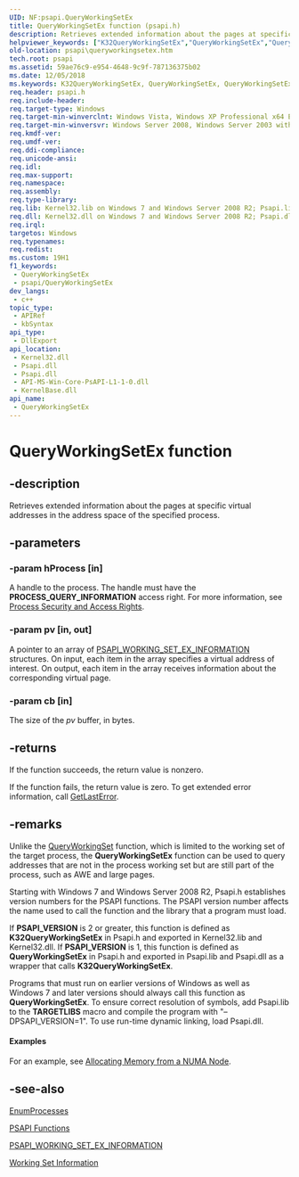 ```yaml
---
UID: NF:psapi.QueryWorkingSetEx
title: QueryWorkingSetEx function (psapi.h)
description: Retrieves extended information about the pages at specific virtual addresses in the address space of the specified process.
helpviewer_keywords: ["K32QueryWorkingSetEx","QueryWorkingSetEx","QueryWorkingSetEx function [PSAPI]","base.queryworkingsetex","psapi.queryworkingsetex","psapi/K32QueryWorkingSetEx","psapi/QueryWorkingSetEx"]
old-location: psapi\queryworkingsetex.htm
tech.root: psapi
ms.assetid: 59ae76c9-e954-4648-9c9f-787136375b02
ms.date: 12/05/2018
ms.keywords: K32QueryWorkingSetEx, QueryWorkingSetEx, QueryWorkingSetEx function [PSAPI], base.queryworkingsetex, psapi.queryworkingsetex, psapi/K32QueryWorkingSetEx, psapi/QueryWorkingSetEx
req.header: psapi.h
req.include-header: 
req.target-type: Windows
req.target-min-winverclnt: Windows Vista, Windows XP Professional x64 Edition [desktop apps only]
req.target-min-winversvr: Windows Server 2008, Windows Server 2003 with SP1 [desktop apps only]
req.kmdf-ver: 
req.umdf-ver: 
req.ddi-compliance: 
req.unicode-ansi: 
req.idl: 
req.max-support: 
req.namespace: 
req.assembly: 
req.type-library: 
req.lib: Kernel32.lib on Windows 7 and Windows Server 2008 R2; Psapi.lib (if PSAPI_VERSION=1) on Windows 7 and Windows Server 2008 R2; Psapi.lib on Windows Server 2008, Windows Vista, Windows Server 2003 and Windows XP
req.dll: Kernel32.dll on Windows 7 and Windows Server 2008 R2; Psapi.dll (if PSAPI_VERSION=1) on Windows 7 and Windows Server 2008 R2; Psapi.dll on Windows Server 2008, Windows Vista, Windows Server 2003 and Windows XP
req.irql: 
targetos: Windows
req.typenames: 
req.redist: 
ms.custom: 19H1
f1_keywords:
 - QueryWorkingSetEx
 - psapi/QueryWorkingSetEx
dev_langs:
 - c++
topic_type:
 - APIRef
 - kbSyntax
api_type:
 - DllExport
api_location:
 - Kernel32.dll
 - Psapi.dll
 - Psapi.dll
 - API-MS-Win-Core-PsAPI-L1-1-0.dll
 - KernelBase.dll
api_name:
 - QueryWorkingSetEx
---
```


# QueryWorkingSetEx function


## -description

Retrieves extended information about the pages at specific virtual addresses in the address space of the specified process.

## -parameters

### -param hProcess [in]

A handle to the process. The handle must have the <b>PROCESS_QUERY_INFORMATION</b> access right. For more information, see <a href="/windows/desktop/ProcThread/process-security-and-access-rights">Process Security and Access Rights</a>.

### -param pv [in, out]

A pointer to an array of <a href="/windows/desktop/api/psapi/ns-psapi-psapi_working_set_ex_information">PSAPI_WORKING_SET_EX_INFORMATION</a> structures. On input, each item in the array specifies a virtual address of interest. On output, each item in the array receives information about the corresponding virtual page.

### -param cb [in]

The size of the <i>pv</i> buffer, in bytes.

## -returns

If the function succeeds, the return value is nonzero.

If the function fails, the return value is zero. To get extended error information, call <a href="/windows/desktop/api/errhandlingapi/nf-errhandlingapi-getlasterror">GetLastError</a>.

## -remarks

Unlike the <a href="/windows/desktop/api/psapi/nf-psapi-queryworkingset">QueryWorkingSet</a> function, which is limited to the working set of the target process, the <b>QueryWorkingSetEx</b> function can be used to query addresses that are not in the process working set but are still part of the process, such as AWE and large pages.

Starting with Windows 7 and Windows Server 2008 R2, Psapi.h establishes version numbers for the PSAPI functions. The PSAPI version number affects the name used to call the function and the library that a program must load.

If <b>PSAPI_VERSION</b> is 2 or greater, this function is defined as <b>K32QueryWorkingSetEx</b> in Psapi.h and exported in Kernel32.lib and Kernel32.dll. If <b>PSAPI_VERSION</b> is 1, this function is defined as <b>QueryWorkingSetEx</b> in Psapi.h and exported in Psapi.lib and Psapi.dll as a wrapper that calls <b>K32QueryWorkingSetEx</b>.

Programs that must run on earlier versions of Windows as well as Windows 7 and later versions should always call this function as <b>QueryWorkingSetEx</b>. To ensure correct resolution of symbols, add Psapi.lib to the <b>TARGETLIBS</b> macro and compile the program with "–DPSAPI_VERSION=1". To use run-time dynamic linking, load Psapi.dll.

#### Examples

For an example, see <a href="/windows/desktop/Memory/allocating-memory-from-a-numa-node">Allocating Memory from a NUMA Node</a>.

## -see-also

<a href="/windows/desktop/api/psapi/nf-psapi-enumprocesses">EnumProcesses</a>

<a href="/windows/desktop/psapi/psapi-functions">PSAPI Functions</a>

<a href="/windows/desktop/api/psapi/ns-psapi-psapi_working_set_ex_information">PSAPI_WORKING_SET_EX_INFORMATION</a>

<a href="/windows/desktop/psapi/working-set-information">Working Set Information</a>

